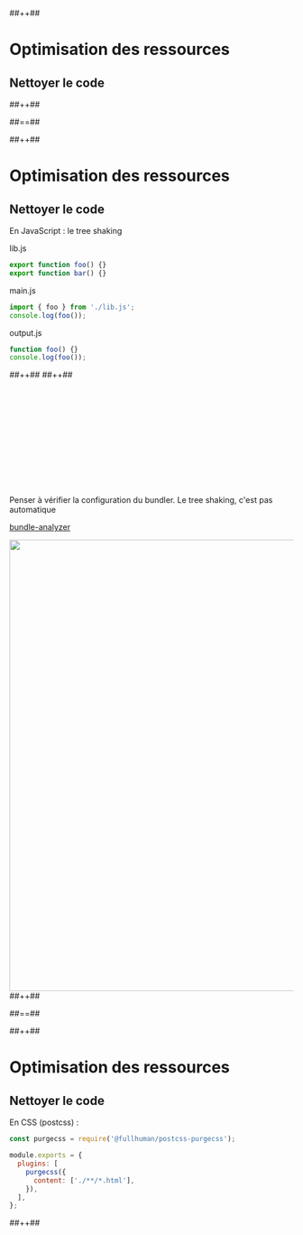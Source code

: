 <!-- .slide: class="tc-multiple-columns with-code" -->

##++##

# Optimisation des ressources

## Nettoyer le code
##++##


##==##

<!-- .slide: class="tc-multiple-columns with-code" -->

##++##

# Optimisation des ressources

## Nettoyer le code

En JavaScript : le tree shaking

lib.js

```js
export function foo() {}
export function bar() {}
```

main.js

```js
import { foo } from './lib.js';
console.log(foo());
```

output.js

```js
function foo() {}
console.log(foo());
```
##++##
##++##

<div style="margin-top: 205px;">

Penser à vérifier la configuration du bundler.
Le tree shaking, c'est pas automatique

<!-- .element: class="admonition info" -->

[bundle-analyzer](https://github.com/webpack-contrib/webpack-bundle-analyzer)

<img src="./assets/images/03-speed/bundle.gif" style="width: 800px; height: auto; display: block; margin: auto;"  />

</div>
<!-- .element: class="fragment" data-fragment-index="1"-->
##++##


##==##

<!-- .slide: class="tc-multiple-columns with-code" -->

##++##

# Optimisation des ressources

## Nettoyer le code

En CSS (postcss) :

```js
const purgecss = require('@fullhuman/postcss-purgecss');

module.exports = {
  plugins: [
    purgecss({
      content: ['./**/*.html'],
    }),
  ],
};
```
##++##
